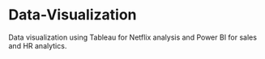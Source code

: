 # Data-Visualization
Data visualization using Tableau for Netflix analysis and Power BI for sales and HR analytics.
